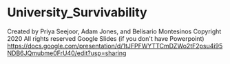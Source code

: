 # University_Survivability
Created by Priya Seejoor, Adam Jones, and Belisario Montesinos
Copyright 2020
All rights reserved
Google Slides (if you don't have Powerpoint)
https://docs.google.com/presentation/d/1tJFPFWYTTCmDZWo2tF2psu4i95NDB6JQmubme0FrU40/edit?usp=sharing
